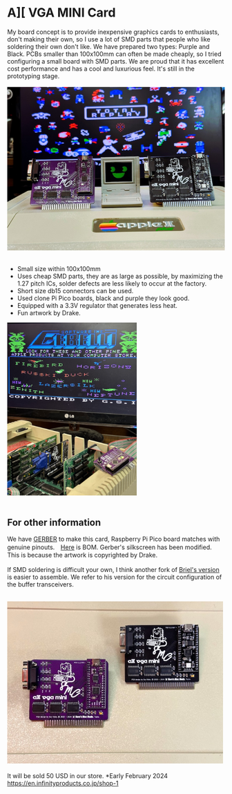 # A][ VGA MINI Card
My board concept is to provide inexpensive graphics cards to enthusiasts, don't making their own, so I use a lot of SMD parts that people who like soldering their own don't like. We have prepared two types: Purple and Black.
PCBs smaller than 100x100mm can often be made cheaply, so I tried configuring a small board with SMD parts. We are proud that it has excellent cost performance and has a cool and luxurious feel. It's still in the prototyping stage.<BR><BR>
<img src="Pictures/IMG_8926.jpeg" width="520px"><BR><BR>

- Small size within 100x100mm<BR>
- Uses cheap SMD parts, they are as large as possible, by maximizing the 1.27 pitch ICs, solder defects are less likely to occur at the factory.<BR>
- Short size db15 connectors can be used.<BR>
- Used clone Pi Pico boards, black and purple they look good.<BR>
- Equipped with a 3.3V regulator that generates less heat.<BR>
- Fun artwork by Drake.


<img src="Pictures/IMG_8919.jpeg" width="300px"><BR><BR>

## For other information

We have [GERBER](Gerber_GH) to make this card, Raspberry Pi Pico board matches with genuine pinouts.　[Here](A2VGA_BLK_BOM.xlsx) is BOM. Gerber's silkscreen has been modified. This is because the artwork is copyrighted by Drake. <BR><BR>
If SMD soldering is difficult your own, I think another fork of [Briel's version](https://github.com/retrotink/Apple-II-VGA) is easier to assemble. We refer to his version for the circuit configuration of the buffer transceivers.<BR><BR>

<img src="Pictures/IMG_8895.jpeg" width="500px"><BR><BR>
It will be sold 50 USD in our store. *Early February 2024<BR>
https://en.infinityproducts.co.jp/shop-1



